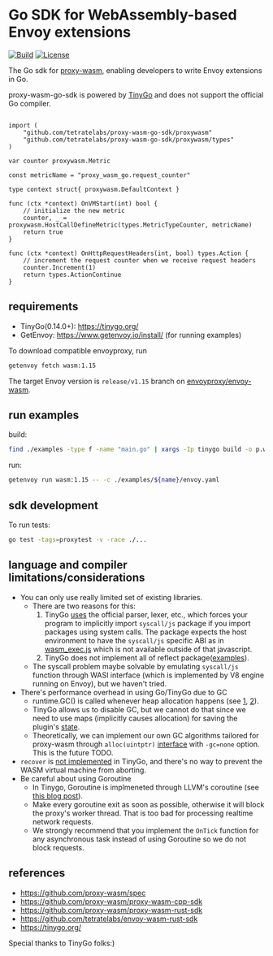 # Go SDK for WebAssembly-based Envoy extensions
[![Build](https://github.com/tetratelabs/proxy-wasm-go-sdk/workflows/build-test/badge.svg)](https://github.com/tetratelabs/proxy-wasm-go-sdk/actions)
[![License](https://img.shields.io/badge/license-Apache%202.0-blue.svg)](LICENSE)

The Go sdk for
 [proxy-wasm](https://github.com/proxy-wasm/spec), enabling developers to write Envoy extensions in Go.

proxy-wasm-go-sdk is powered by [TinyGo](https://tinygo.org/) and does not support the official Go compiler.


```golang

import (
	"github.com/tetratelabs/proxy-wasm-go-sdk/proxywasm"
	"github.com/tetratelabs/proxy-wasm-go-sdk/proxywasm/types"
)

var counter proxywasm.Metric

const metricName = "proxy_wasm_go.request_counter"

type context struct{ proxywasm.DefaultContext }

func (ctx *context) OnVMStart(int) bool {
	// initialize the new metric	
	counter, _ = proxywasm.HostCallDefineMetric(types.MetricTypeCounter, metricName)
	return true
}

func (ctx *context) OnHttpRequestHeaders(int, bool) types.Action {
	// increment the request counter when we receive request headers
	counter.Increment(1)  
	return types.ActionContinue
}

```




## requirements

- TinyGo(0.14.0+): https://tinygo.org/
- GetEnvoy: https://www.getenvoy.io/install/ (for running examples)

To download compatible envoyproxy, run
```bash
getenvoy fetch wasm:1.15
```

The target Envoy version is `release/v1.15`
 branch on [envoyproxy/envoy-wasm](https://github.com/envoyproxy/envoy-wasm/tree/release/v1.15).

## run examples

build:

```bash
find ./examples -type f -name "main.go" | xargs -Ip tinygo build -o p.wasm -target=wasm -wasm-abi=generic p
```

run:

```bash
getenvoy run wasm:1.15 -- -c ./examples/${name}/envoy.yaml
``` 

## sdk development

To run tests:

```bash
go test -tags=proxytest -v -race ./...
```

## language and compiler limitations/considerations

- You can only use really limited set of existing libraries. 
    - There are two reasons for this:
        1. TinyGo [uses](https://github.com/tinygo-org/tinygo/blob/release/loader/loader.go#L79-L83) the official parser, lexer, etc., 
    which forces your program to implicitly import `syscall/js` package if you import packages using system calls. 
    The package expects the host environment to have the `syscall/js` specific ABI as in 
    [wasm_exec.js](https://github.com/tinygo-org/tinygo/blob/154d4a781f6121bd6f584cca4a88909e0b091f63/targets/wasm_exec.js) 
    which is not available outside of that javascript.
        2. TinyGo does not implement all of reflect package([examples](https://github.com/tinygo-org/tinygo/blob/v0.14.1/src/reflect/value.go#L299-L305)).
    - The syscall problem maybe solvable by emulating `syscall/js` function
    through WASI interface (which is implemented by V8 engine running on Envoy), but we haven't tried.
- There's performance overhead in using Go/TinyGo due to GC
    - runtime.GC() is called whenever heap allocation happens (see [1](https://tinygo.org/lang-support/#garbage-collection), 
    [2](https://github.com/tinygo-org/tinygo/blob/v0.14.1/src/runtime/gc_conservative.go#L218-L239)).
    - TinyGo allows us to disable GC, but we cannot do that since we need to use maps (implicitly causes allocation)
     for saving the plugin's [state](https://github.com/tetratelabs/proxy-wasm-go-sdk/blob/master/proxywasm/vmstate.go#L17-L22).
    - Theoretically, we can implement our own GC algorithms tailored for proxy-wasm through `alloc(uintptr)` [interface](https://github.com/tinygo-org/tinygo/blob/v0.14.1/src/runtime/gc_none.go#L13) 
    with `-gc=none` option. This is the future TODO.
- `recover` is [not implemented](https://github.com/tinygo-org/tinygo/issues/891) in TinyGo, and there's no way to prevent the WASM virtual machine from aborting.
- Be careful about using Goroutine
    - In Tinygo, Goroutine is implmeneted through LLVM's coroutine (see [this blog post](https://aykevl.nl/2019/02/tinygo-goroutines)).
    - Make every goroutine exit as soon as possible, otherwise it will block the proxy's worker thread. That is too bad for processing realtime network requests.
    - We strongly recommend that you implement the `OnTick` function for any asynchronous task instead of using Goroutine so we do not block requests.


## references

- https://github.com/proxy-wasm/spec
- https://github.com/proxy-wasm/proxy-wasm-cpp-sdk
- https://github.com/proxy-wasm/proxy-wasm-rust-sdk
- https://github.com/tetratelabs/envoy-wasm-rust-sdk
- https://tinygo.org/


Special thanks to TinyGo folks:)

